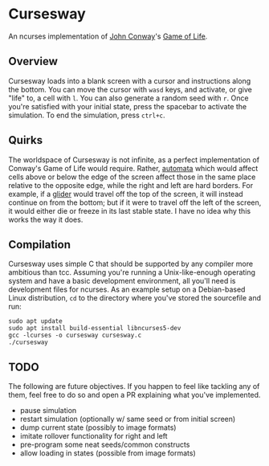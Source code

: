 # Cursesway

An ncurses implementation of [John Conway](https://en.wikipedia.org/wiki/John_Horton_Conway)'s [Game of Life](https://en.wikipedia.org/wiki/Conway%27s_Game_of_Life).

## Overview

Cursesway loads into a blank screen with a cursor and instructions along the bottom. You can move the cursor with `wasd` keys, and activate, or give "life" to, a cell with `l`. You can also generate a random seed with `r`. Once you're satisfied with your initial state, press the spacebar to activate the simulation. To end the simulation, press `ctrl+c`.

## Quirks

The worldspace of Cursesway is not infinite, as a perfect implementation of Conway's Game of Life would require. Rather, [automata](https://en.wikipedia.org/wiki/Cellular_automaton) which would affect cells above or below the edge of the screen affect those in the same place relative to the opposite edge, while the right and left are hard borders. For example, if a [glider](https://en.wikipedia.org/wiki/Glider_(Conway%27s_Life)) would travel off the top of the screen, it will instead continue on from the bottom; but if it were to travel off the left of the screen, it would either die or freeze in its last stable state. I have no idea why this works the way it does.

## Compilation

Cursesway uses simple C that should be supported by any compiler more ambitious than tcc. Assuming you're running a Unix-like-enough operating system and have a basic development environment, all you'll need is development files for ncurses. As an example setup on a Debian-based Linux distribution, `cd` to the directory where you've stored the sourcefile and run:

```
sudo apt update
sudo apt install build-essential libncurses5-dev
gcc -lcurses -o cursesway cursesway.c
./cursesway
```

## TODO
The following are future objectives. If you happen to feel like tackling any of them, feel free to do so and open a PR explaining what you've implemented.

* pause simulation
* restart simulation (optionally w/ same seed or from initial screen)
* dump current state (possibly to image formats)
* imitate rollover functionality for right and left
* pre-program some neat seeds/common constructs
* allow loading in states (possible from image formats)